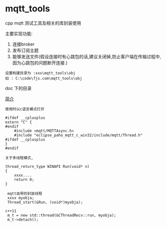 # mqtt_tools
cpp mqtt 测试工具及相关的库封装使用


主要实现功能:

1. 连接broker
2. 发布订阅主题
3. 能够发送文件(假设连接时有心跳包的话,建议关闭掉,防止客户端在传输过程中,因为心跳包的问题断开连接.)


```
设置构建目录为 :xxx\mqtt_tools\obj
如 : C:\code\fjs.com\mqtt_tools\obj

```

doc 下的目录 

[简介](doc%2F01_%E7%AE%80%E4%BB%8B.md)


```
使用时以c语言模式打开

#ifdef __cplusplus
extern "C" {
#endif
    #include <mqtt/MQTTAsync.h>
	#include "eclipse_paho_mqtt_c_win32/include/mqtt/Thread.h"
#ifdef __cplusplus
}
#endif

关于多线程模式,

thread_return_type WINAPI Run(void* n)
{
	xxxx....
    return 0;
}

 mqtt自带的封装线程
 xxxx myobja;
 Thread_start(&Run, (void*)myobja);

c++11 
 m_t = new std::thread(&CThreadRecv::run, myobja);
 m_t->detach();
 
 

```

